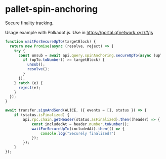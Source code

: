 # pallet-spin-anchoring

Secure finality tracking.

Usage example with Polkadot.js. Use in https://portal.qfnetwork.xyz/#/js
```js
function waitForSecureUpTo(targetBlock) {
  return new Promise(async (resolve, reject) => {
    try {
      const unsub = await api.query.spinAnchoring.secureUpTo(async (upTo) => {
        if (upTo.toNumber() >= targetBlock) {
          unsub();
          resolve();
        }
      });
    } catch (e) {
      reject(e);
    }
  });
}

await transfer.signAndSend(ALICE, ({ events = [], status }) => {
    if (status.isFinalized) {
        api.rpc.chain.getHeader(status.asFinalized).then((header) => {
            const includedAt = header.number.toNumber();
            waitForSecureUpTo(includedAt).then(() => {
                console.log("Securely finalized!")
            });
        });
    }
});
```
